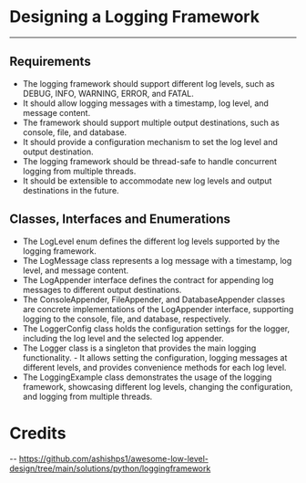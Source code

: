 # Designing a Logging Framework
---
## Requirements

- The logging framework should support different log levels, such as DEBUG, INFO, WARNING, ERROR, and FATAL.
- It should allow logging messages with a timestamp, log level, and message content.
- The framework should support multiple output destinations, such as console, file, and database.
- It should provide a configuration mechanism to set the log level and output destination.
- The logging framework should be thread-safe to handle concurrent logging from multiple threads.
- It should be extensible to accommodate new log levels and output destinations in the future.

## Classes, Interfaces and Enumerations
- The LogLevel enum defines the different log levels supported by the logging framework.
- The LogMessage class represents a log message with a timestamp, log level, and message content.
- The LogAppender interface defines the contract for appending log messages to different output destinations.
- The ConsoleAppender, FileAppender, and DatabaseAppender classes are concrete implementations of the LogAppender interface, supporting logging to the console, file, and database, respectively.
- The LoggerConfig class holds the configuration settings for the logger, including the log level and the selected log appender.
- The Logger class is a singleton that provides the main logging functionality. - It allows setting the configuration, logging messages at different levels, and provides convenience methods for each log level.
- The LoggingExample class demonstrates the usage of the logging framework, showcasing different log levels, changing the configuration, and logging from multiple threads.

# Credits
-- https://github.com/ashishps1/awesome-low-level-design/tree/main/solutions/python/loggingframework